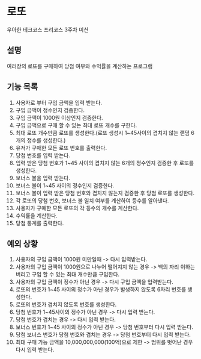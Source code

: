 # 로또
우아한 테크코스 프리코스 3주차 미션

## 설명
여러장의 로또를 구매하여 당첨 여부와 수익률을 계산하는 프로그램

## 기능 목록
1. 사용자로 부터 구입 금액을 입력 받는다.
2. 구입 금액이 정수인지 검증한다.
3. 구입 금액이 1000원 이상인지 검증한다.
4. 구입 금액으로 구매 할 수 있는 최대 로또 개수를 구한다.
5. 최대 로또 개수만큼 로또를 생성한다.(로또 생성시 1~45사이의 겹치지 않는 랜덤 6개의 정수를 생성한다.)
6. 유저가 구매한 모든 로또 번호를 출력한다.
7. 당첨 번호를 입력 받는다.
8. 입력 받은 당첨 번호가 1~45 사이의 겹치지 않는 6개의 정수인지 검증한 후 로또를 생성한다. 
9. 보너스 볼을 입력 받는다.
10. 보너스 볼이 1~45 사이의 정수인지 검증한다.
11. 보너스 볼이 입력 받은 당첨 번호와 겹치지 않는지 검증한 후 당첨 로또를 생성한다.
12. 각 로또의 당첨 번호, 보너스 볼 일치 여부를 계산하여 등수를 알아낸다.
13. 사용자가 구매한 모든 로또의 각 등수의 개수를 계산한다.
14. 수익률을 계산한다.
15. 당첨 통계를 출력한다.

## 예외 상황
1. 사용자의 구입 금액이 1000원 미만일때 -> 다시 입력받는다.
2. 사용자의 구입 금액이 1000원으로 나누어 떨어지지 않는 경우 -> 백의 자리 이하는 버리고 구입 할 수 있는 최대 개수만큼 구입한다.
3. 사용자의 구입 금액이 정수가 아닌 경우 -> 다시 구입 금액을 입력받는다.
4. 로또의 번호가 1~45 사이의 정수가 아닌 경우가 발생하지 않도록 6자리 번호를 생성한다.
5. 로또의 번호가 겹치지 않도록 번호를 생성한다.
6. 당첨 번호가 1~45사이의 정수가 아닌 경우 -> 다시 입력 받는다.
7. 당첨 번호가 겹치는 경우 -> 다시 입력 받는다.
8. 보너스 번호가 1~45 사이의 정수가 아닌 경우 -> 당첨 번호부터 다시 입력 받는다.
9. 당첨 보너스 번호가 당첨 번호와 겹치는 경우 -> 당첨 번호부터 다시 입력 받는다.
10. 최대 구매 가능 금액을 10,000,000,000(100억)으로 제한 -> 범위를 벗어난 경우 다시 입력 받는다.
